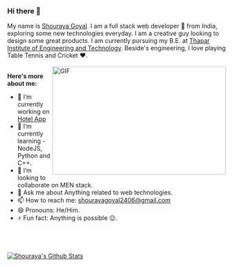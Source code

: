 ### Hi there 👋
My name is [Shouraya Goyal](https://www.linkedin.com/in/shouraya-goyal-aa471b1a2). I am a full stack web developer 🚀 from India, exploring some new technologies everyday. I am a creative guy looking to design some great products. I am currently pursuing my B.E. at [Thapar Institute of Engineering and Technology](https://thapar.edu). Beside's engineering, I love playing Table Tennis and Cricket ❤️.
<br/>
<br/>
<img align="right" height="250" width="400" alt="GIF" src="https://miro.medium.com/max/1360/1*IRGHmiGsa16stedQvIaZfw.gif" />

**Here's more about me:**

- 🔭 I’m currently working on [Hotel App](https://github.com/Shouraya/Software-Engineering)
- 🌱 I’m currently learning - NodeJS, Python and C++.
- 👯 I’m looking to collaborate on MEN stack. <!-- - 🤔 I’m looking for help with ... -->
- 💬 Ask me about Anything related to web technologies.
- 📫 How to reach me: shourayagoyal2406@gmail.com
- 😄 Pronouns: He/Him.
- ⚡ Fun fact: Anything is possible 😉.
<br/>
<br/>
<br/>

<a href="#!">
  <img align="center" src="https://github-readme-stats.vercel.app/api?username=Shouraya&show_icons=true&count_private=true&theme=tokyonight" alt="Shouraya's Github Stats" />
</a>







